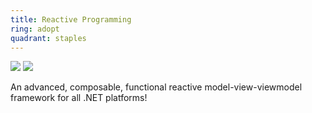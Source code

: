 ```yaml
---
title: Reactive Programming
ring: adopt
quadrant: staples
---
```


[![](https://img.shields.io/badge/reactiveui-ef8d22?logo=hackthebox&logoColor=000&style=flat)](https://www.reactiveui.net/) [![](https://img.shields.io/badge/dynamic_data-ef8d22?logo=hackthebox&logoColor=000&style=flat)](https://github.com/reactivemarbles/DynamicData)

An advanced, composable, functional reactive model-view-viewmodel framework for all .NET platforms!
